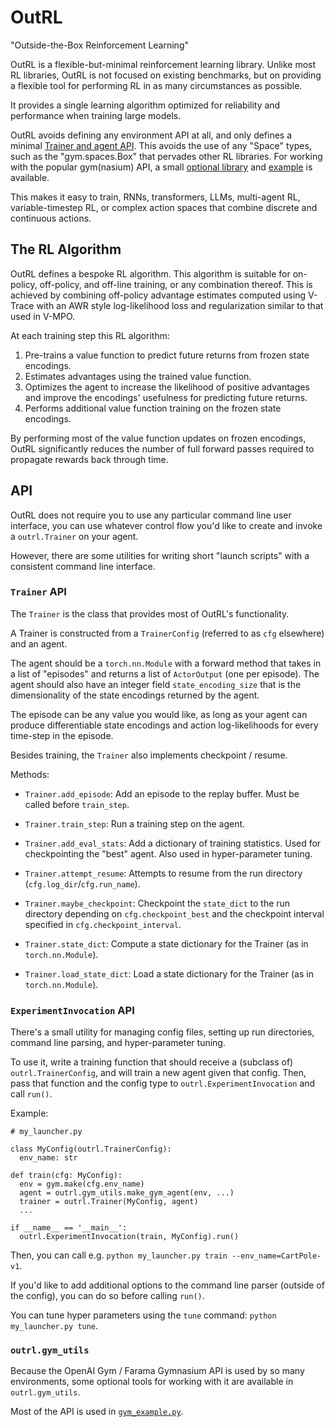 # OutRL

"Outside-the-Box Reinforcement Learning"

OutRL is a flexible-but-minimal reinforcement learning library.
Unlike most RL libraries, OutRL is not focused on existing benchmarks, but
on providing a flexible tool for performing RL in as many circumstances as possible.

It provides a single learning algorithm optimized for reliability and
performance when training large models.

OutRL avoids defining any environment API at all, and only defines a minimal
[Trainer and agent API](src/outrl/rl.py). This avoids the use of any "Space"
types, such as the "gym.spaces.Box" that pervades other RL libraries. For
working with the popular gym(nasium) API, a small [optional
library](src/outrl/gym_utils.py) and [example](examples/gym_example.py) is
available.

This makes it easy to train, RNNs, transformers, LLMs, multi-agent RL,
variable-timestep RL, or complex action spaces that combine discrete and
continuous actions.


## The RL Algorithm

OutRL defines a bespoke RL algorithm.
This algorithm is suitable for on-policy, off-policy, and off-line training, or any combination thereof. This is achieved by combining off-policy advantage estimates computed using V-Trace with an AWR style log-likelihood loss and regularization similar to that used in V-MPO.

At each training step this RL algorithm:
  1. Pre-trains a value function to predict future returns from frozen state encodings.
  2. Estimates advantages using the trained value function.
  3. Optimizes the agent to increase the likelihood of positive advantages and improve the encodings' usefulness for predicting future returns.
  4. Performs additional value function training on the frozen state encodings.

By performing most of the value function updates on frozen encodings,
OutRL significantly reduces the number of full forward passes required to
propagate rewards back through time.


## API

OutRL does not require you to use any particular command line user interface, you can use whatever control flow you'd like to create and invoke a `outrl.Trainer` on your agent.

However, there are some utilities for writing short "launch scripts" with a consistent command line interface.

### `Trainer` API

The `Trainer` is the class that provides most of OutRL's functionality.

A Trainer is constructed from a `TrainerConfig` (referred to as `cfg` elsewhere) and an agent.

The agent should be a `torch.nn.Module` with a forward method that takes in a list of "episodes" and returns a list of `ActorOutput` (one per episode).
The agent should also have an integer field `state_encoding_size` that is the
dimensionality of the state encodings returned by the agent.

The episode can be any value you would like, as long as your agent can produce differentiable state encodings and action log-likelihoods for every time-step in the episode.

Besides training, the `Trainer` also implements checkpoint / resume.

Methods:
- `Trainer.add_episode`: Add an episode to the replay buffer. Must be called
  before `train_step`.
- `Trainer.train_step`: Run a training step on the agent.
- `Trainer.add_eval_stats`: Add a dictionary of training statistics. Used for
  checkpointing the "best" agent. Also used in hyper-parameter tuning.

- `Trainer.attempt_resume`: Attempts to resume from the run directory
  (`cfg.log_dir`/`cfg.run_name`).
- `Trainer.maybe_checkpoint`: Checkpoint the `state_dict` to the run directory
  depending on `cfg.checkpoint_best` and the checkpoint interval specified in
  `cfg.checkpoint_interval`.

- `Trainer.state_dict`: Compute a state dictionary for the Trainer (as in
  `torch.nn.Module`).
- `Trainer.load_state_dict`: Load a state dictionary for the Trainer (as in
  `torch.nn.Module`).

### `ExperimentInvocation` API

There's a small utility for managing config files, setting up run directories,
command line parsing, and hyper-parameter tuning.

To use it, write a training function that should receive a (subclass of) `outrl.TrainerConfig`, and will train a new agent given that config.
Then, pass that function and the config type to `outrl.ExperimentInvocation` and call `run()`.

Example:

```python3
# my_launcher.py

class MyConfig(outrl.TrainerConfig):
  env_name: str

def train(cfg: MyConfig):
  env = gym.make(cfg.env_name)
  agent = outrl.gym_utils.make_gym_agent(env, ...)
  trainer = outrl.Trainer(MyConfig, agent)
  ...

if __name__ == '__main__':
  outrl.ExperimentInvocation(train, MyConfig).run()
```

Then, you can call e.g. `python my_launcher.py train --env_name=CartPole-v1`.

If you'd like to add additional options to the command line parser (outside of
the config), you can do so before calling `run()`.

You can tune hyper parameters using the `tune` command:
`python my_launcher.py tune`.

### `outrl.gym_utils`

Because the OpenAI Gym / Farama Gymnasium API is used by so many environments,
some optional tools for working with it are available in `outrl.gym_utils`.

Most of the API is used in [`gym_example.py`](examples/gym_example.py).
